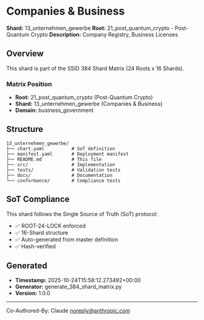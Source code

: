 # Companies & Business

**Shard:** 13_unternehmen_gewerbe
**Root:** 21_post_quantum_crypto - Post-Quantum Crypto
**Description:** Company Registry, Business Licenses

## Overview

This shard is part of the SSID 384 Shard Matrix (24 Roots x 16 Shards).

### Matrix Position
- **Root:** 21_post_quantum_crypto (Post-Quantum Crypto)
- **Shard:** 13_unternehmen_gewerbe (Companies & Business)
- **Domain:** business_government

## Structure

```
13_unternehmen_gewerbe/
├── chart.yaml          # SoT definition
├── manifest.yaml       # Deployment manifest
├── README.md           # This file
├── src/                # Implementation
├── tests/              # Validation tests
├── docs/               # Documentation
└── conformance/        # Compliance tests
```

## SoT Compliance

This shard follows the Single Source of Truth (SoT) protocol:
- ✅ ROOT-24-LOCK enforced
- ✅ 16-Shard structure
- ✅ Auto-generated from master definition
- ✅ Hash-verified

## Generated

- **Timestamp:** 2025-10-24T15:58:12.273492+00:00
- **Generator:** generate_384_shard_matrix.py
- **Version:** 1.0.0

---

Co-Authored-By: Claude <noreply@anthropic.com>
